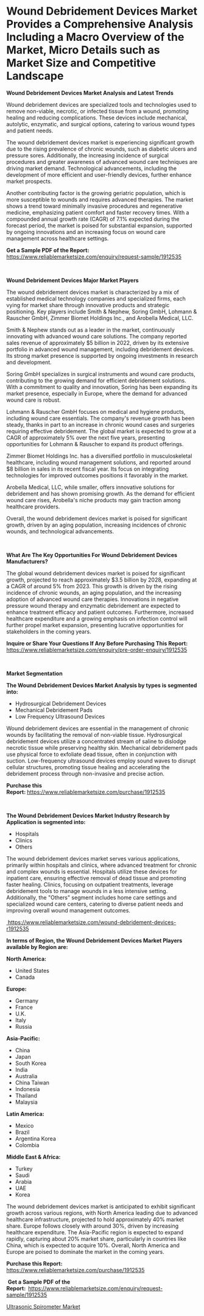 <p><h1>Wound Debridement Devices Market Provides a Comprehensive Analysis Including a Macro Overview of the Market, Micro Details such as Market Size and Competitive Landscape</h1></p><p><strong>Wound Debridement Devices Market Analysis and Latest Trends</strong></p>
<p><p>Wound debridement devices are specialized tools and technologies used to remove non-viable, necrotic, or infected tissue from a wound, promoting healing and reducing complications. These devices include mechanical, autolytic, enzymatic, and surgical options, catering to various wound types and patient needs.</p><p>The wound debridement devices market is experiencing significant growth due to the rising prevalence of chronic wounds, such as diabetic ulcers and pressure sores. Additionally, the increasing incidence of surgical procedures and greater awareness of advanced wound care techniques are driving market demand. Technological advancements, including the development of more efficient and user-friendly devices, further enhance market prospects.</p><p>Another contributing factor is the growing geriatric population, which is more susceptible to wounds and requires advanced therapies. The market shows a trend toward minimally invasive procedures and regenerative medicine, emphasizing patient comfort and faster recovery times. With a compounded annual growth rate (CAGR) of 7.1% expected during the forecast period, the market is poised for substantial expansion, supported by ongoing innovations and an increasing focus on wound care management across healthcare settings.</p></p>
<p><strong>Get a Sample PDF of the Report:&nbsp;</strong> <a href="https://www.reliablemarketsize.com/enquiry/request-sample/1912535?utm_campaign=2130&utm_medium=2&utm_source=Github&utm_content=ia&utm_term=04032025&utm_id=wound-debridement-devices">https://www.reliablemarketsize.com/enquiry/request-sample/1912535</a></p>
<p>&nbsp;</p>
<p><strong>Wound Debridement Devices Major Market Players</strong></p>
<p><p>The wound debridement devices market is characterized by a mix of established medical technology companies and specialized firms, each vying for market share through innovative products and strategic positioning. Key players include Smith & Nephew, Soring GmbH, Lohmann & Rauscher GmbH, Zimmer Biomet Holdings Inc., and Arobella Medical, LLC.</p><p>Smith & Nephew stands out as a leader in the market, continuously innovating with advanced wound care solutions. The company reported sales revenue of approximately $5 billion in 2022, driven by its extensive portfolio in advanced wound management, including debridement devices. Its strong market presence is supported by ongoing investments in research and development.</p><p>Soring GmbH specializes in surgical instruments and wound care products, contributing to the growing demand for efficient debridement solutions. With a commitment to quality and innovation, Soring has been expanding its market presence, especially in Europe, where the demand for advanced wound care is robust.</p><p>Lohmann & Rauscher GmbH focuses on medical and hygiene products, including wound care essentials. The company's revenue growth has been steady, thanks in part to an increase in chronic wound cases and surgeries requiring effective debridement. The global market is expected to grow at a CAGR of approximately 5% over the next five years, presenting opportunities for Lohmann & Rauscher to expand its product offerings.</p><p>Zimmer Biomet Holdings Inc. has a diversified portfolio in musculoskeletal healthcare, including wound management solutions, and reported around $8 billion in sales in its recent fiscal year. Its focus on integrating technologies for improved outcomes positions it favorably in the market.</p><p>Arobella Medical, LLC, while smaller, offers innovative solutions for debridement and has shown promising growth. As the demand for efficient wound care rises, Arobella's niche products may gain traction among healthcare providers. </p><p>Overall, the wound debridement devices market is poised for significant growth, driven by an aging population, increasing incidences of chronic wounds, and technological advancements.</p></p>
<p>&nbsp;</p>
<p><strong>What Are The Key Opportunities For Wound Debridement Devices Manufacturers?</strong></p>
<p><p>The global wound debridement devices market is poised for significant growth, projected to reach approximately $3.5 billion by 2028, expanding at a CAGR of around 5% from 2023. This growth is driven by the rising incidence of chronic wounds, an aging population, and the increasing adoption of advanced wound care therapies. Innovations in negative pressure wound therapy and enzymatic debridement are expected to enhance treatment efficacy and patient outcomes. Furthermore, increased healthcare expenditure and a growing emphasis on infection control will further propel market expansion, presenting lucrative opportunities for stakeholders in the coming years.</p></p>
<p><strong>Inquire or Share Your Questions If Any Before Purchasing This Report:</strong> <a href="https://www.reliablemarketsize.com/enquiry/pre-order-enquiry/1912535?utm_campaign=2130&utm_medium=2&utm_source=Github&utm_content=ia&utm_term=04032025&utm_id=wound-debridement-devices">https://www.reliablemarketsize.com/enquiry/pre-order-enquiry/1912535</a></p>
<p>&nbsp;</p>
<p><strong>Market Segmentation</strong></p>
<p><strong>The Wound Debridement Devices Market Analysis by types is segmented into:</strong></p>
<p><ul><li>Hydrosurgical Debridement Devices</li><li>Mechanical Debridement Pads</li><li>Low Frequency Ultrasound Devices</li></ul></p>
<p><p>Wound debridement devices are essential in the management of chronic wounds by facilitating the removal of non-viable tissue. Hydrosurgical debridement devices utilize a concentrated stream of saline to dislodge necrotic tissue while preserving healthy skin. Mechanical debridement pads use physical force to exfoliate dead tissue, often in conjunction with suction. Low-frequency ultrasound devices employ sound waves to disrupt cellular structures, promoting tissue healing and accelerating the debridement process through non-invasive and precise action.</p></p>
<p><strong>Purchase this Report:&nbsp;</strong><a href="https://www.reliablemarketsize.com/purchase/1912535?utm_campaign=2130&utm_medium=2&utm_source=Github&utm_content=ia&utm_term=04032025&utm_id=wound-debridement-devices">https://www.reliablemarketsize.com/purchase/1912535</a></p>
<p>&nbsp;</p>
<p><strong>The Wound Debridement Devices Market Industry Research by Application is segmented into:</strong></p>
<p><ul><li>Hospitals</li><li>Clinics</li><li>Others</li></ul></p>
<p><p>The wound debridement devices market serves various applications, primarily within hospitals and clinics, where advanced treatment for chronic and complex wounds is essential. Hospitals utilize these devices for inpatient care, ensuring effective removal of dead tissue and promoting faster healing. Clinics, focusing on outpatient treatments, leverage debridement tools to manage wounds in a less intensive setting. Additionally, the "Others" segment includes home care settings and specialized wound care centers, catering to diverse patient needs and improving overall wound management outcomes.</p></p>
<p><a href="https://www.reliablemarketsize.com/wound-debridement-devices-r1912535?utm_campaign=2130&utm_medium=2&utm_source=Github&utm_content=ia&utm_term=04032025&utm_id=wound-debridement-devices">&nbsp;https://www.reliablemarketsize.com/wound-debridement-devices-r1912535</a></p>
<p><strong>In terms of Region, the Wound Debridement Devices Market Players available by Region are:</strong></p>
<p>
    <p> <strong> North America: </strong>
        <ul>
            <li>United States</li>
            <li>Canada</li>
        </ul>
        </p> 
    <p> <strong> Europe: </strong>
        <ul>
            <li>Germany</li>
            <li>France</li>
            <li>U.K.</li>
            <li>Italy</li>
            <li>Russia</li>
        </ul>
        </p> 
    <p> <strong> Asia-Pacific: </strong>
        <ul>
            <li>China</li>
            <li>Japan</li>
            <li>South Korea</li>
            <li>India</li>
            <li>Australia</li>
            <li>China Taiwan</li>
            <li>Indonesia</li>
            <li>Thailand</li>
            <li>Malaysia</li>
        </ul>
        </p> 
    <p> <strong> Latin America: </strong>
        <ul>
            <li>Mexico</li>
            <li>Brazil</li>
            <li>Argentina Korea</li>
            <li>Colombia</li>
        </ul>
        </p> 
    <p> <strong> Middle East & Africa: </strong>
        <ul>
            <li>Turkey</li>
            <li>Saudi</li>
            <li>Arabia</li>
            <li>UAE</li>
            <li>Korea</li>
        </ul>
    </p>
    </p>
<p><p>The wound debridement devices market is anticipated to exhibit significant growth across various regions, with North America leading due to advanced healthcare infrastructure, projected to hold approximately 40% market share. Europe follows closely with around 30%, driven by increasing healthcare expenditure. The Asia-Pacific region is expected to expand rapidly, capturing about 20% market share, particularly in countries like China, which is expected to acquire 10%. Overall, North America and Europe are poised to dominate the market in the coming years.</p></p>
<p><strong>Purchase this Report: </strong><a href="https://www.reliablemarketsize.com/purchase/1912535?utm_campaign=2130&utm_medium=2&utm_source=Github&utm_content=ia&utm_term=04032025&utm_id=wound-debridement-devices">https://www.reliablemarketsize.com/purchase/1912535</a></p>
<p>&nbsp;<strong>Get a Sample PDF of the Report:&nbsp;&nbsp;</strong><a href="https://www.reliablemarketsize.com/enquiry/request-sample/1912535?utm_campaign=2130&utm_medium=2&utm_source=Github&utm_content=ia&utm_term=04032025&utm_id=wound-debridement-devices">https://www.reliablemarketsize.com/enquiry/request-sample/1912535</a></p>
<p><strong></strong></p>
<p><p><a href="https://github.com/santosh758595/Market-Research-Report-List-7/blob/main/ultrasonic-spirometer-market.md?utm_campaign=2130&utm_medium=2&utm_source=Github&utm_content=ia&utm_term=04032025&utm_id=wound-debridement-devices">Ultrasonic Spirometer Market</a></p></p>